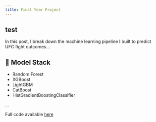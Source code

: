 ```yaml
---
title: Final Year Project
---
```

## test


In this post, I break down the machine learning pipeline I built to predict UFC fight outcomes...

## 🧪 Model Stack
- Random Forest
- XGBoost
- LightGBM
- CatBoost
- HistGradientBoostingClassifier

...

Full code available [here](https://github.com/your-username/ufc-fight-predictor)
